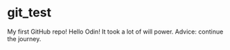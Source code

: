 # git_test
My first GitHub repo!
Hello Odin!
It took a lot of will power.
Advice: continue the journey.